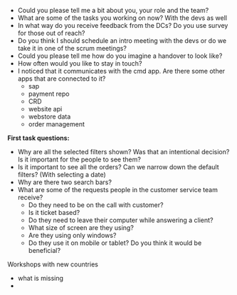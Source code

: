 - Could you please tell me a bit about you, your role and the team?
- What are some of the tasks you working on now? With the devs as well
- In what way do you receive feedback from the DCs? Do you use survey for those out of reach?
- Do you think I should schedule an intro meeting with the devs or do we take it in one of the scrum meetings?
- Could you please tell me how do you imagine a handover to look like?
- How often would you like to stay in touch?
- I noticed that it communicates with the cmd app. Are there some other apps that are connected to it?
	- sap
	- payment repo
	- CRD
	- website api
	- webstore data
	- order management 

**First task questions:**
- Why are all the selected filters shown? Was that an intentional decision? Is it important for the people to see them?
- Is it important to see all the orders? Can we narrow down the default filters? (With selecting a date)
- Why are there two search bars?
- What are some of the requests people in the customer service team receive? 
	- Do they need to be on the call with customer?
	- Is it ticket based?
	- Do they need to leave their computer while answering a client?
	- What size of screen are they using?
	- Are they using only windows?
	- Do they use it on mobile or tablet? Do you think it would be beneficial?

Workshops with new countries
- what is missing
- 
